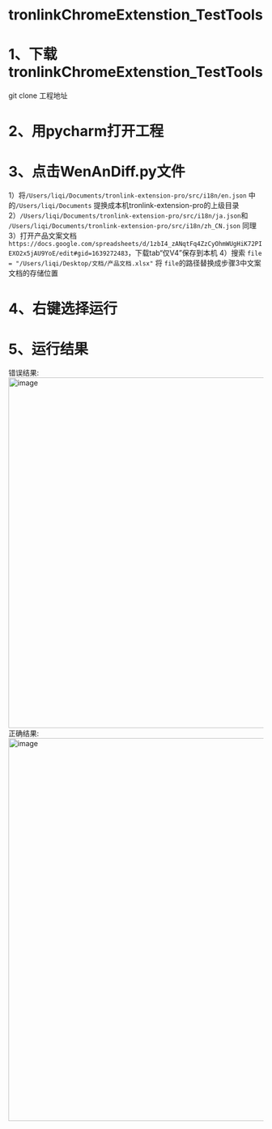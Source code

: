 # tronlinkChromeExtenstion_TestTools
# 1、下载tronlinkChromeExtenstion_TestTools<br>
   git clone 工程地址<br>
# 2、用pycharm打开工程<br>
# 3、点击WenAnDiff.py文件
1）将`/Users/liqi/Documents/tronlink-extension-pro/src/i18n/en.json` 中的`/Users/liqi/Documents` 提换成本机tronlink-extension-pro的上级目录
2）`/Users/liqi/Documents/tronlink-extension-pro/src/i18n/ja.json`和 `/Users/liqi/Documents/tronlink-extension-pro/src/i18n/zh_CN.json` 同理
3）打开产品文案文档`https://docs.google.com/spreadsheets/d/1zbI4_zANqtFq4ZzCyOhmWUgHiK72PIEXO2x5jAU9YoE/edit#gid=1639272483`，下载tab“仅V4”保存到本机
4）搜索 `file = "/Users/liqi/Desktop/文档/产品文档.xlsx"` 将 `file`的路径替换成步骤3中文案文档的存储位置
# 4、右键选择运行<br>
# 5、运行结果
错误结果:<br>
<img width="693" alt="image" src="https://user-images.githubusercontent.com/24652922/196122966-5db64e92-7209-42aa-861b-c3c3bc33af00.png">
<br>
正确结果:<br>
<img width="757" alt="image" src="https://user-images.githubusercontent.com/24652922/196123473-d0827c68-70cd-4e98-a29d-21841adcfa51.png">

